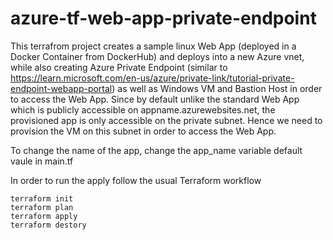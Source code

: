 # azure-tf-web-app-private-endpoint

This terrafrom project creates a sample linux Web App (deployed in a Docker Container from DockerHub) and deploys into a new Azure vnet, while also creating Azure Private Endpoint (similar to https://learn.microsoft.com/en-us/azure/private-link/tutorial-private-endpoint-webapp-portal) as well as Windows VM and Bastion Host in order to access the Web App. Since by default unlike the standard Web App which is publicly accessible on appname.azurewebsites.net, the provisioned app is only accessible on the private subnet. Hence we need to provision the VM on this subnet in order to access the Web App.

To change the name of the app, change the app_name variable default vaule in main.tf

In order to run the apply follow the usual Terraform workflow
```
terraform init
terraform plan
terraform apply
terraform destory
````
